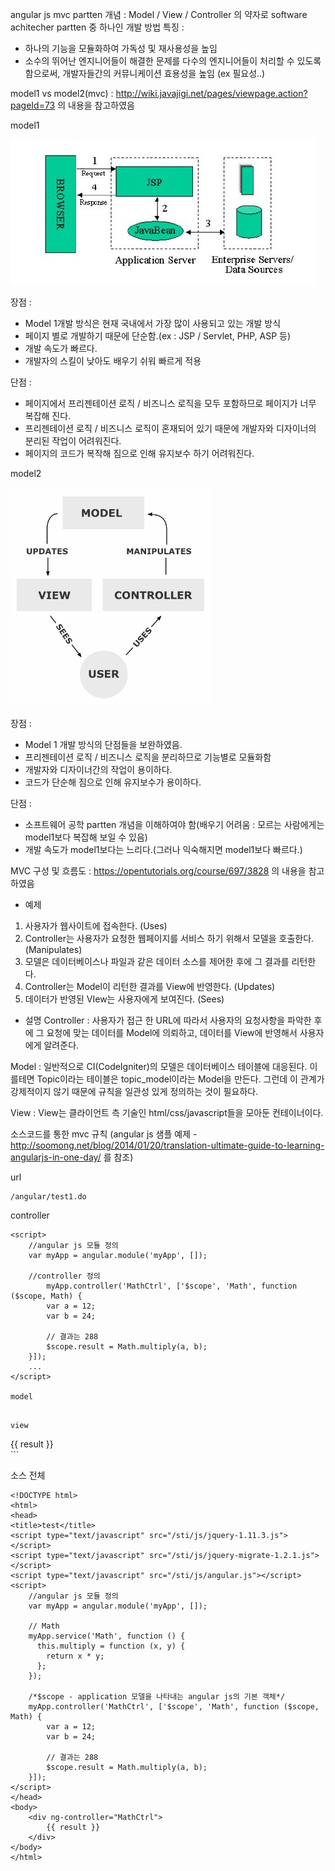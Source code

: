 angular js mvc partten 
개념 : Model / View / Controller 의 약자로 software achitecher partten 중 하나인 개발 방법
특징 : 
- 하나의 기능을 모듈화하여 가독성 및 재사용성을 높임
- 소수의 뛰어난 엔지니어들이 해결한 문제를 다수의 엔지니어들이 처리할 수 있도록 함으로써, 개발자들간의 커뮤니케이션 효용성을 높임
  (ex 필요성..)

model1 vs model2(mvc) : http://wiki.javajigi.net/pages/viewpage.action?pageId=73 의 내용을 참고하였음

model1 

![model1](images/model1.jpg)

장점 : 
 - Model 1개발 방식은 현재 국내에서 가장 많이 사용되고 있는 개발 방식
 - 페이지 별로 개발하기 때문에 단순함.(ex : JSP / Servlet, PHP, ASP 등)
 - 개발 속도가 빠르다.
 - 개발자의 스킬이 낮아도 배우기 쉬워 빠르게 적용

단점 :
 - 페이지에서 프리젠테이션 로직 / 비즈니스 로직을 모두 포함하므로 페이지가 너무 복잡해 진다.
 - 프리젠테이션 로직 / 비즈니스 로직이 혼재되어 있기 때문에 개발자와 디자이너의 분리된 작업이 어려워진다.
 - 페이지의 코드가 복작해 짐으로 인해 유지보수 하기 어려워진다.

model2

![model1](images/mvc.jpg)

장점 : 
 - Model 1 개발 방식의 단점들을 보완하였음.
 - 프리젠테이션 로직 / 비즈니스 로직을 분리하므로 기능별로 모듈화함
 - 개발자와 디자이너간의 작업이 용이하다.
 - 코드가 단순해 짐으로 인해 유지보수가 용이하다.

단점 : 
 - 소프트웨어 공학 partten 개념을 이해하여야 함(배우기 어려움 : 모르는 사람에게는 model1보다 복잡해 보일 수 있음)
 - 개발 속도가 model1보다는 느리다.(그러나 익숙해지면 model1보다 빠르다.)


MVC 구성 및 흐름도 : https://opentutorials.org/course/697/3828 의 내용을 참고하였음

 - 예제
1. 사용자가 웹사이트에 접속한다. (Uses)
2. Controller는 사용자가 요청한 웹페이지를 서비스 하기 위해서 모델을 호출한다. (Manipulates)
3. 모델은 데이터베이스나 파일과 같은 데이터 소스를 제어한 후에 그 결과를 리턴한다.
4. Controller는 Model이 리턴한 결과를 View에 반영한다. (Updates)
5. 데이터가 반영된 VIew는 사용자에게 보여진다. (Sees)

 - 설명
Controller :
사용자가 접근 한 URL에 따라서 사용자의 요청사항을 파악한 후에 그 요청에 맞는 데이터를 Model에 의뢰하고, 데이터를 View에 반영해서 사용자에게 알려준다. 

Model :
일반적으로 CI(CodeIgniter)의 모델은 데이터베이스 테이블에 대응된다. 이를테면 Topic이라는 테이블은 topic_model이라는 Model을 만든다. 그런데 이 관계가 강제적이지 않기 때문에 규칙을 일관성 있게 정의하는 것이 필요하다.

View :
View는 클라이언트 측 기술인 html/css/javascript들을 모아둔 컨테이너이다. 

소스코드를 통한 mvc 규칙
(angular js 샘플 예제 - http://soomong.net/blog/2014/01/20/translation-ultimate-guide-to-learning-angularjs-in-one-day/ 를 참조)

url 
```
/angular/test1.do
```

controller
```
<script>
	//angular js 모듈 정의
	var myApp = angular.module('myApp', []);
	
	//controller 정의
    	myApp.controller('MathCtrl', ['$scope', 'Math', function ($scope, Math) {
	    var a = 12;
	    var b = 24;

	    // 결과는 288
		$scope.result = Math.multiply(a, b);
	}]);
	...
</script>

model
```
<script>
	...
	myApp.service('Math', function () {
	  this.multiply = function (x, y) {
	    return x * y;
	  };
	});
	...
</script>
```

view 
```
<html>
<div ng-controller="MathCtrl">
	{{ result }}
</div>
</html>
```

소스 전체 
```
<!DOCTYPE html>
<html>
<head>
<title>test</title>
<script type="text/javascript" src="/sti/js/jquery-1.11.3.js"></script>
<script type="text/javascript" src="/sti/js/jquery-migrate-1.2.1.js"></script>
<script type="text/javascript" src="/sti/js/angular.js"></script>
<script>
	//angular js 모듈 정의
	var myApp = angular.module('myApp', []);
	
	// Math
	myApp.service('Math', function () {
	  this.multiply = function (x, y) {
	    return x * y;
	  };
	});
	
	/*$scope - application 모델을 나타내는 angular js의 기본 객체*/
	myApp.controller('MathCtrl', ['$scope', 'Math', function ($scope, Math) {
	    var a = 12;
	    var b = 24;

	    // 결과는 288
	    $scope.result = Math.multiply(a, b);
	}]);
</script>
</head>
<body>
    <div ng-controller="MathCtrl">
        {{ result }}
    </div>
</body>
</html>
```